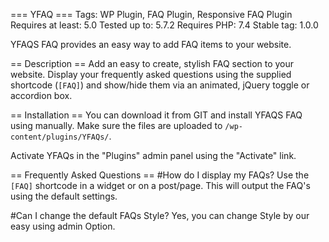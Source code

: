 === YFAQ ===
Tags: WP Plugin, FAQ Plugin, Responsive FAQ Plugin
Requires at least: 5.0
Tested up to: 5.7.2
Requires PHP: 7.4
Stable tag: 1.0.0

YFAQS FAQ provides an easy way to add FAQ items to your website.

== Description ==
Add an easy to create, stylish FAQ section to your website. Display your frequently asked questions using the supplied shortcode (`[FAQ]`) and show/hide them via an animated, jQuery toggle or accordion box.

== Installation ==
You can download it from GIT and install YFAQS FAQ using manually. Make sure the files are uploaded to `/wp-content/plugins/YFAQs/`.

Activate YFAQs in the \"Plugins\" admin panel using the \"Activate\" link.

== Frequently Asked Questions ==
#How do I display my FAQs?
Use the `[FAQ]` shortcode in a widget or on a post/page. This will output the FAQ\'s using the default settings.

#Can I change the default FAQs Style?
Yes, you can change Style by our easy using admin Option.
